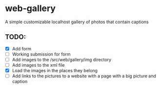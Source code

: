 # web-gallery

A simple customizable localhost gallery of photos that contain captions

## TODO:
- [x] Add form
- [ ] Working submission for form
- [ ] Add images to the /src/web/gallery/img directory
- [ ] Add images to the xml file
- [x] Load the images in the places they belong
- [ ] Add links to the pictures to a website with a page with a big picture and caption